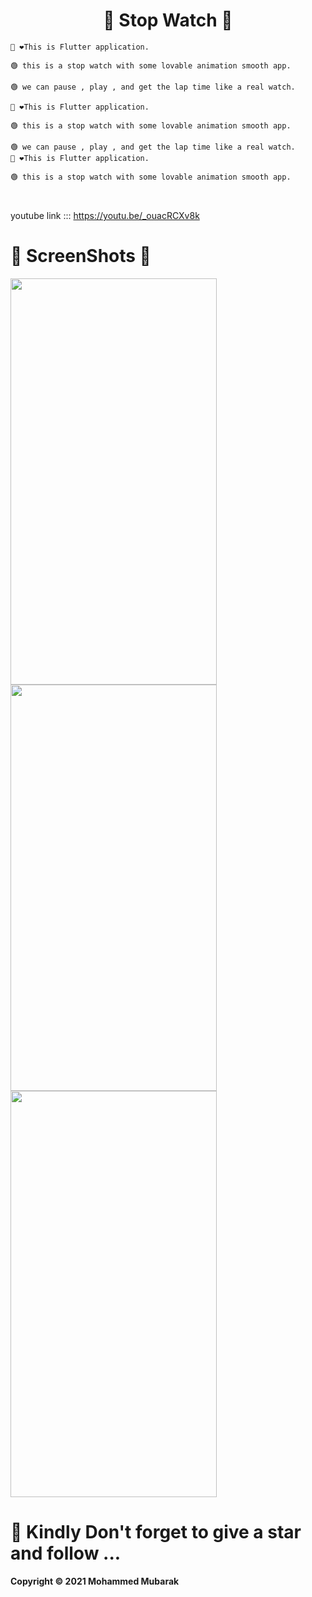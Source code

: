 <h1 align="center">🦾 Stop Watch 👀</h1>  

```
👋 ❤️This is Flutter application.

🟢 this is a stop watch with some lovable animation smooth app. 

🟢 we can pause , play , and get the lap time like a real watch.

👋 ❤️This is Flutter application.

🟢 this is a stop watch with some lovable animation smooth app. 

🟢 we can pause , play , and get the lap time like a real watch.
👋 ❤️This is Flutter application.

🟢 this is a stop watch with some lovable animation smooth app. 



```

youtube link ::: https://youtu.be/_ouacRCXv8k

##

# 🤳 ScreenShots 👀 

<img src="https://user-images.githubusercontent.com/44917891/107753438-1311bd00-6d46-11eb-9ba2-95580441f379.jpg" width="330" height="650">  <img src="https://user-images.githubusercontent.com/44917891/107753442-14db8080-6d46-11eb-929f-4dcc4a0184c3.jpg" width="330" height="650"> <img src="https://user-images.githubusercontent.com/44917891/107753443-15741700-6d46-11eb-896b-03b2543e218e.jpg" width="330" height="650">  

##
 # 🔴 Kindly Don't forget to give a star and follow ...

<b>Copyright © 2021 Mohammed Mubarak</b>
